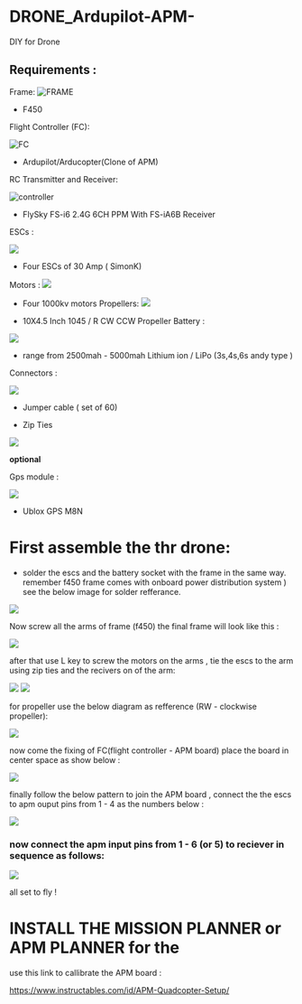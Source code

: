 # DRONE_Ardupilot-APM-
DIY for Drone 

## Requirements :

Frame:
 ![FRAME](frame.jpg)

* F450 

Flight Controller (FC):

  ![FC](fc.jpg)

* Ardupilot/Arducopter(Clone of APM) 

RC Transmitter and Receiver:

  ![controller](rc.jpg)

* FlySky FS-i6 2.4G 6CH PPM  With FS-iA6B Receiver

ESCs :

  ![](esc.jpg)

* Four ESCs of 30 Amp ( SimonK)

Motors :
  ![](motor.jpg)
* Four 1000kv motors 
Propellers:
 ![](prop.jpg)
 
* 10X4.5 Inch 1045 / R CW CCW Propeller
Battery :

![](ba.png)

* range from 2500mah - 5000mah Lithium ion / LiPo (3s,4s,6s andy type )

Connectors :

![](jumper.jpg)

* Jumper cable ( set of 60)

* Zip Ties

![](zip.jpg)


**optional**

Gps module :

  ![](gps.jpg)

* Ublox GPS M8N

# First assemble the thr drone:
* solder the escs and the battery socket with the frame in the same way. remember f450 frame comes with onboard power distribution system ) see the below image for solder refferance.

![](sold.jpg)


Now screw all the arms of frame (f450) the final frame will look like this :

![](final_frame.jpg)

after that use L key to screw the motors on the arms , tie the escs to the arm using zip ties and the recivers on of the arm:


![](pp.jpg) ![](ti.jpg)

for propeller use the below diagram as refference (RW - clockwise propeller):

![](prop1.JPG)


now come the fixing of FC(flight controller - APM board) place the board in center space as show below :

![](bb.jpg)
 
finally follow the below pattern to join the APM board , connect the the escs to apm ouput pins from 1 - 4 as the numbers below :

![](prop1.jpg)

### now connect the apm input pins  from 1 - 6 (or 5) to reciever in sequence as follows:

![](r_a.png)

all set to fly ! 
 
#  INSTALL THE MISSION PLANNER or APM PLANNER for the 

use this link to callibrate the APM board :

https://www.instructables.com/id/APM-Quadcopter-Setup/









